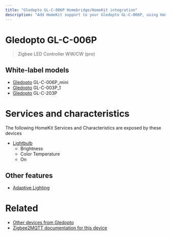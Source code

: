 ```yaml
---
title: "Gledopto GL-C-006P Homebridge/HomeKit integration"
description: "Add HomeKit support to your Gledopto GL-C-006P, using Homebridge, Zigbee2MQTT and homebridge-z2m."
---
```

<!---
This file has been GENERATED using src/docgen/docgen.ts
DO NOT EDIT THIS FILE MANUALLY!
-->
# Gledopto GL-C-006P
> Zigbee LED Controller WW/CW (pro)


## White-label models
* [Gledopto](../index.md#gledopto) GL-C-006P_mini
* [Gledopto](../index.md#gledopto) GL-C-003P_1
* [Gledopto](../index.md#gledopto) GL-C-203P

# Services and characteristics
The following HomeKit Services and Characteristics are exposed by
these devices

* [Lightbulb](../../light.md)
  * Brightness
  * Color Temperature
  * On

## Other features
* [Adaptive Lighting](../../light.md)

# Related
* [Other devices from Gledopto](../index.md#gledopto)
* [Zigbee2MQTT documentation for this device](https://www.zigbee2mqtt.io/devices/GL-C-006P.html)